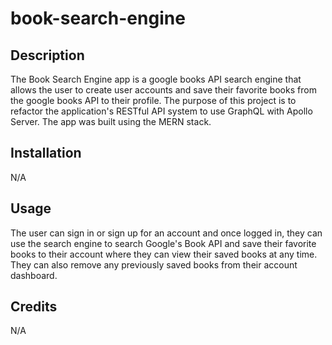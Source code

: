 # book-search-engine

## Description

The Book Search Engine app is a google books API search engine that allows the user to create user accounts and save their favorite books from the google books API to their profile. The purpose of this project is to refactor the application's RESTful API system to use GraphQL with Apollo Server. The app was built using the MERN stack.

## Installation

N/A

## Usage

The user can sign in or sign up for an account and once logged in, they can use the search engine to search Google's Book API and save their favorite books to their account where they can view their saved books at any time. They can also remove any previously saved books from their account dashboard.

## Credits
N/A